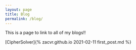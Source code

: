 ```yaml
---
layout: page
title: Blog
permalink: /blog/
---
```


This is a page to link to all of my blogs!!


[CipherSolver]{% zacvr.github.io 2021-02-11 first_post.md %}
